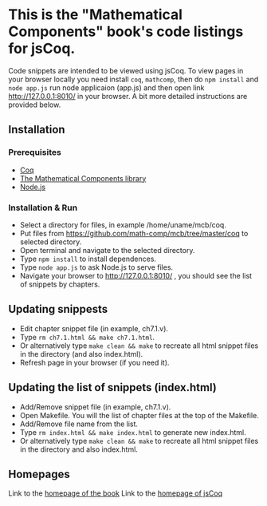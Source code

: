 # This is the "Mathematical Components" book's code listings for jsCoq.

Code snippets are intended to be viewed using jsCoq. To view pages in your 
browser locally you need install `coq`, `mathcomp`, then do `npm install` and
`node app.js` run node applicaion (app.js) and then open link 
http://127.0.0.1:8010/ in your browser. A bit more detailed instructions are 
provided below.

## Installation

### Prerequisites
* [Coq](https://github.com/coq/coq)
* [The Mathematical Components library](https://github.com/math-comp/math-comp)
* [Node.js](https://nodejs.org/en)

### Installation & Run
* Select a directory for files, in example /home/uname/mcb/coq.
* Put files from https://github.com/math-comp/mcb/tree/master/coq to selected
directory.
* Open terminal and navigate to the selected directory.
* Type `npm install` to install dependences.
* Type `node app.js` to ask Node.js to serve files.
* Navigate your browser to http://127.0.0.1:8010/ , you should see the list of
snippets by chapters.

## Updating snippests
* Edit chapter snippet file (in example, ch7.1.v).
* Type `rm ch7.1.html && make ch7.1.html`.
* Or alternatively type `make clean && make` to recreate all html snippet files
in the directory (and also index.html).
* Refresh page in your browser (if you need it).

## Updating the list of snippets (index.html)
* Add/Remove snippet file (in example, ch7.1.v).
* Open Makefile. You will the list of chapter files at the top of the Makefile.
* Add/Remove file name from the list.
* Type `rm index.html && make index.html` to generate new index.html.
* Or alternatively type `make clean && make` to recreate all html snippet files
in the directory and also index.html.

## Homepages

Link to the [homepage of the book](https://math-comp.github.io/mcb)
Link to the [homepage of jsCoq](https://coq.vercel.app)
